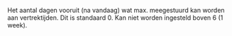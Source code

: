 Het aantal dagen vooruit (na vandaag) wat max. meegestuurd kan worden aan vertrektijden. Dit is standaard 0. Kan niet worden ingesteld boven 6 (1 week).